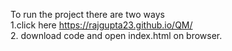To run the project there are two ways\
 1.click here https://rajgupta23.github.io/QM/ \
 2. download code and open index.html on browser.
